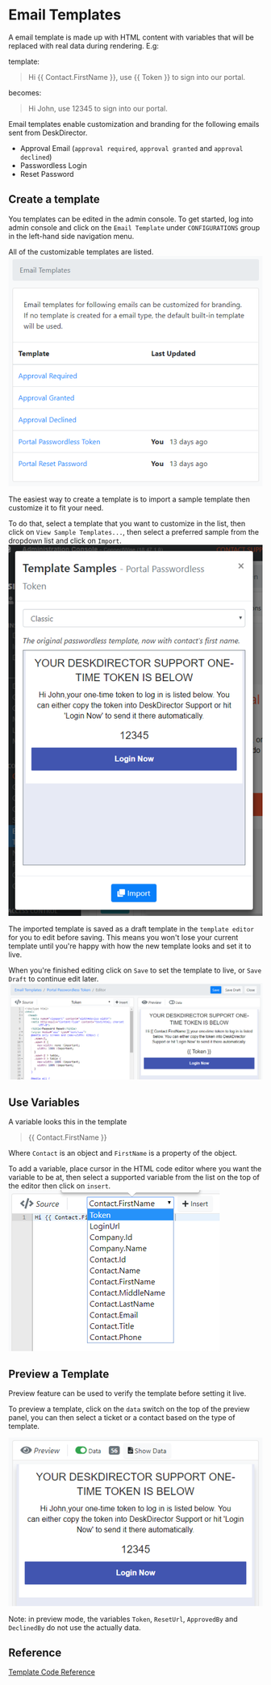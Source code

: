 # Email Templates

A email template is made up with HTML content with variables that will be replaced with real data during rendering. E.g:

template:
> Hi {{ Contact.FirstName }}, use {{ Token }} to sign into our portal.

becomes:
> Hi John, use 12345 to sign into our portal. 

Email templates enable customization and branding for the following emails sent from DeskDirector.

* Approval Email (`approval required`, `approval granted` and `approval declined`)
* Passwordless Login
* Reset Password

## Create a template
You templates can be edited in the admin console. To get started, log into admin console and click on the `Email Template` under `CONFIGURATIONS` group in the left-hand side navigation menu.

All of the customizable templates are listed.
![Template List](./img/template_list.PNG)

The easiest way to create a template is to import a sample template then customize it to fit your need.

To do that, select a template that you want to customize in the list, then click on `View Sample Templates...`, then select a preferred sample from the dropdown list and click on `Import`.
![Template Import](./img/template_import.png)

The imported template is saved as a draft template in the `template editor` for you to edit before saving. This means you won't lose your current template until you're happy with how the new template looks and set it to live.

When you're finished editing click on `Save` to set the template to live, or `Save Draft` to continue edit later.
![Template Editor](./img/editor.png)

## Use Variables
A variable looks this in the template
> {{ Contact.FirstName }}

Where `Contact` is an object and `FirstName` is a property of the object.

To add a variable, place cursor in the HTML code editor where you want the variable to be at, then select a supported variable from the list on the top of the editor then click on `insert`.
![Insert a Variable](./img/variable_insert.png)

## Preview a Template
Preview feature can be used to verify the template before setting it live.

To preview a template, click on the `data` switch on the top of the preview panel, you can then select a ticket or a contact based on the type of template.

![Preview Template](./img/preview.png)

Note: in preview mode, the variables `Token`, `ResetUrl`, `ApprovedBy` and `DeclinedBy` do not use the actually data.

## Reference
[Template Code Reference](./template_code_ref.md)


